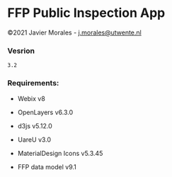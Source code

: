 # FFP Public Inspection App

©2021 Javier Morales - <a href="mailto:j.morales@utwente.nl">j.morales@utwente.nl</a>


### Vesrion
    3.2

### Requirements:

* Webix v8
* OpenLayers v6.3.0
* d3js v5.12.0
* UareU v3.0
* MaterialDesign Icons v5.3.45

* FFP data model v9.1
